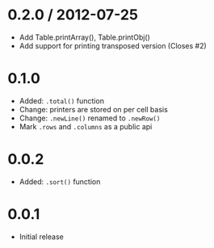 
# 0.2.0 / 2012-07-25

  * Add Table.printArray(), Table.printObj()
  * Add support for printing transposed version (Closes #2)

# 0.1.0

  * Added: `.total()` function
  * Change: printers are stored on per cell basis
  * Change: `.newLine()` renamed to `.newRow()`
  * Mark `.rows` and `.columns` as a public api

# 0.0.2

  * Added: `.sort()` function

# 0.0.1

  * Initial release